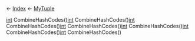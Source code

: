 ← [Index](Api-Index) ← [MyTuple](VRage.MyTuple)

[int](System.Int32) CombineHashCodes()[int](System.Int32) CombineHashCodes()[int](System.Int32) CombineHashCodes()[int](System.Int32) CombineHashCodes()[int](System.Int32) CombineHashCodes()[int](System.Int32) CombineHashCodes()[int](System.Int32) CombineHashCodes()